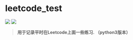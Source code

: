 # leetcode_test
[![](https://img.shields.io/badge/Love-ZC-red.svg)](https://upload-images.jianshu.io/upload_images/17167097-94b26fb9f95cc7c9.jpg?imageMogr2/auto-orient/strip%7CimageView2/2/w/1240) [![](https://img.shields.io/static/v1.svg?label=link&message=996.icu&color=000000)](https://996.icu/#/zh_CN)


>**用于记录平时在Leetcode上面一些练习. （python3版本）**

